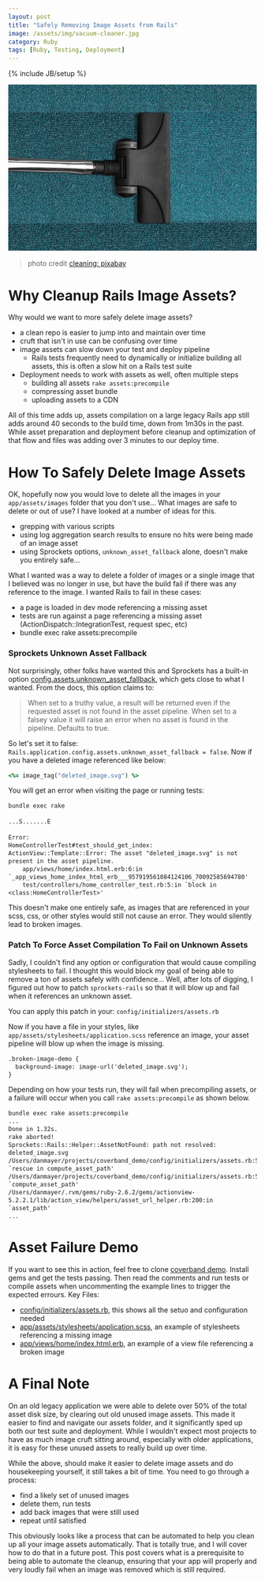 ```yaml
---
layout: post
title: "Safely Removing Image Assets from Rails"
image: /assets/img/vacuum-cleaner.jpg
category: Ruby
tags: [Ruby, Testing, Deployment]
---
```

{% include JB/setup %}

![Bugs](/assets/img/vacuum-cleaner.jpg)
> photo credit [cleaning: pixabay](https://pixabay.com/photos/vacuum-cleaner-vacuuming-cleaning-268179/)

# Why Cleanup Rails Image Assets?

Why would we want to more safely delete image assets?

* a clean repo is easier to jump into and maintain over time
* cruft that isn't in use can be confusing over time
* image assets can slow down your test and deploy pipeline
  * Rails tests frequently need to dynamically or initialize building all assets, this is often a slow hit on a Rails test suite
* Deployment needs to work with assets as well, often multiple steps
  * building all assets `rake assets:precompile`
  * compressing asset bundle
  * uploading assets to a CDN

All of this time adds up, assets compilation on a large legacy Rails app still adds around 40 seconds to the build time, down from 1m30s in the past. While asset preparation and deployment before cleanup and optimization of that flow and files was adding over 3 minutes to our deploy time.

# How To Safely Delete Image Assets

OK, hopefully now you would love to delete all the images in your `app/assets/images` folder that you don't use... What images are safe to delete or out of use? I have looked at a number of ideas for this.

* grepping with various scripts
* using log aggregation search results to ensure no hits were being made of an image asset
* using Sprockets options, `unknown_asset_fallback` alone, doesn't make you entirely safe...

What I wanted was a way to delete a folder of images or a single image that I believed was no longer in use, but have the build fail if there was any reference to the image. I wanted Rails to fail in these cases:


* a page is loaded in dev mode referencing a missing asset
* tests are run against a page referencing a missing asset (ActionDispatch::IntegrationTest, request spec, etc)
* bundle exec rake assets:precompile

### Sprockets Unknown Asset Fallback

Not surprisingly, other folks have wanted this and Sprockets has a built-in option [config.assets.unknown_asset_fallback](https://github.com/rails/sprockets-rails#initializer-options), which gets close to what I wanted. From the docs, this option claims to:

> When set to a truthy value, a result will be returned even if the requested asset is not found in the asset pipeline. When set to a falsey value it will raise an error when no asset is found in the pipeline. Defaults to true.

So let's set it to false: `Rails.application.config.assets.unknown_asset_fallback = false`. Now if you have a deleted image referenced like below:

```ruby
<%= image_tag("deleted_image.svg") %>
```

You will get an error when visiting the page or running tests:

```shell
bundle exec rake

...S.......E

Error:
HomeControllerTest#test_should_get_index:
ActionView::Template::Error: The asset "deleted_image.svg" is not present in the asset pipeline.
    app/views/home/index.html.erb:6:in `_app_views_home_index_html_erb___957919561084124106_70092585694780'
    test/controllers/home_controller_test.rb:5:in `block in <class:HomeControllerTest>'
```

This doesn't make one entirely safe, as images that are referenced in your scss, css, or other styles would still not cause an error. They would silently lead to broken images.

### Patch To Force Asset Compilation To Fail on Unknown Assets

Sadly, I couldn't find any option or configuration that would cause compiling stylesheets to fail. I thought this would block my goal of being able to remove a ton of assets safely with confidence... Well, after lots of digging, I figured out how to patch `sprockets-rails` so that it will blow up and fail when it references an unknown asset.

You can apply this patch in your: `config/initializers/assets.rb`

<script src="https://gist.github.com/danmayer/96ec7c37d1a775e021deea88fd804429.js"></script>

Now if you have a file in your styles, like `app/assets/stylesheets/application.scss` reference an image, your asset pipeline will blow up when the image is missing.

```
.broken-image-demo {
  background-image: image-url('deleted_image.svg');
}
```

Depending on how your tests run, they will fail when precompiling assets, or a failure will occur when you call `rake assets:precompile` as shown below.

```
bundle exec rake assets:precompile
...
Done in 1.32s.
rake aborted!
Sprockets::Rails::Helper::AssetNotFound: path not resolved: deleted_image.svg
/Users/danmayer/projects/coverband_demo/config/initializers/assets.rb:56:in `rescue in compute_asset_path'
/Users/danmayer/projects/coverband_demo/config/initializers/assets.rb:51:in `compute_asset_path'
/Users/danmayer/.rvm/gems/ruby-2.6.2/gems/actionview-5.2.2.1/lib/action_view/helpers/asset_url_helper.rb:200:in `asset_path'
...
```

# Asset Failure Demo

If you want to see this in action, feel free to clone [coverband demo](https://github.com/danmayer/coverband_demo). Install gems and get the tests passing. Then read the comments and run tests or compile assets when uncommenting the example lines to trigger the expected errours. Key Files:

* [config/initializers/assets.rb](https://github.com/danmayer/coverband_demo/blob/master/config/initializers/assets.rb), this shows all the setuo and configuration needed
* [app/assets/stylesheets/application.scss](https://github.com/danmayer/coverband_demo/blob/master/app/assets/stylesheets/application.scss#L35), an example of stylesheets referencing a missing image
* [app/views/home/index.html.erb](https://github.com/danmayer/coverband_demo/blob/master/app/views/home/index.html.erb#L6), an example of a view file referencing a broken image


# A Final Note

On an old legacy application we were able to delete over 50% of the total asset disk size, by clearing out old unused image assets. This made it easier to find and navigate our assets folder, and it significantly sped up both our test suite and deployment. While I wouldn't expect most projects to have as much image cruft sitting around, especially with older applications, it is easy for these unused assets to really build up over time.

While the above, should make it easier to delete image assets and do housekeeping yourself, it still takes a bit of time. You need to go through a process:

* find a likely set of unused images
* delete them, run tests
* add back images that were still used
* repeat until satisfied

This obviously looks like a process that can be automated to help you clean up all your image assets automatically. That is totally true, and I will cover how to do that in a future post. This post covers what is a prerequisite to being able to automate the cleanup, ensuring that your app will properly and very loudly fail when an image was removed which is still required.